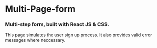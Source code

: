 # Multi-Page-form

### Multi-step form, built with React JS & CSS.
This page simulates the user sign up process.
It also provides valid error messages where neccessary.
